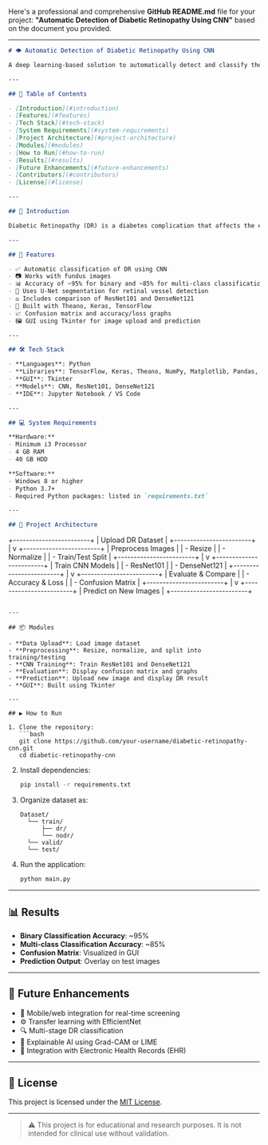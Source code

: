 Here's a professional and comprehensive **GitHub README.md** file for your project: **"Automatic Detection of Diabetic Retinopathy Using CNN"** based on the document you provided.

---

```markdown
# 👁️ Automatic Detection of Diabetic Retinopathy Using CNN

A deep learning-based solution to automatically detect and classify the stages of Diabetic Retinopathy (DR) using retinal fundus images. This project uses Convolutional Neural Networks (CNN), U-Net segmentation, and denoising techniques to achieve high accuracy in DR detection and grading.

---

## 📌 Table of Contents

- [Introduction](#introduction)
- [Features](#features)
- [Tech Stack](#tech-stack)
- [System Requirements](#system-requirements)
- [Project Architecture](#project-architecture)
- [Modules](#modules)
- [How to Run](#how-to-run)
- [Results](#results)
- [Future Enhancements](#future-enhancements)
- [Contributors](#contributors)
- [License](#license)

---

## 🧠 Introduction

Diabetic Retinopathy (DR) is a diabetes complication that affects the eyes and can lead to blindness. Early detection and treatment can significantly reduce the risk. This project proposes an automated DR detection system using CNN, aiming for accurate, fast, and scalable screening, especially useful in rural or resource-constrained areas.

---

## 🚀 Features

- ✅ Automatic classification of DR using CNN
- 📷 Works with fundus images
- 📊 Accuracy of ~95% for binary and ~85% for multi-class classification
- 🔁 Uses U-Net segmentation for retinal vessel detection
- ⚖️ Includes comparison of ResNet101 and DenseNet121
- 🧠 Built with Theano, Keras, TensorFlow
- 📈 Confusion matrix and accuracy/loss graphs
- 🖼️ GUI using Tkinter for image upload and prediction

---

## 🛠️ Tech Stack

- **Languages**: Python
- **Libraries**: TensorFlow, Keras, Theano, NumPy, Matplotlib, Pandas, Scikit-learn, OpenCV
- **GUI**: Tkinter
- **Models**: CNN, ResNet101, DenseNet121
- **IDE**: Jupyter Notebook / VS Code

---

## 💻 System Requirements

**Hardware:**
- Minimum i3 Processor
- 4 GB RAM
- 40 GB HDD

**Software:**
- Windows 8 or higher
- Python 3.7+
- Required Python packages: listed in `requirements.txt`

---

## 🧬 Project Architecture

```

+------------------------+
\| Upload DR Dataset      |
+------------------------+
|
v
+------------------------+
\| Preprocess Images      |
\| - Resize               |
\| - Normalize            |
\| - Train/Test Split     |
+------------------------+
|
v
+------------------------+
\| Train CNN Models       |
\| - ResNet101            |
\| - DenseNet121          |
+------------------------+
|
v
+------------------------+
\| Evaluate & Compare     |
\| - Accuracy & Loss      |
\| - Confusion Matrix     |
+------------------------+
|
v
+------------------------+
\| Predict on New Images  |
+------------------------+

````

---

## 📦 Modules

- **Data Upload**: Load image dataset
- **Preprocessing**: Resize, normalize, and split into training/testing
- **CNN Training**: Train ResNet101 and DenseNet121
- **Evaluation**: Display confusion matrix and graphs
- **Prediction**: Upload new image and display DR result
- **GUI**: Built using Tkinter

---

## ▶️ How to Run

1. Clone the repository:
   ```bash
   git clone https://github.com/your-username/diabetic-retinopathy-cnn.git
   cd diabetic-retinopathy-cnn
````

2. Install dependencies:

   ```bash
   pip install -r requirements.txt
   ```

3. Organize dataset as:

   ```
   Dataset/
     └── train/
         ├── dr/
         └── nodr/
     └── valid/
     └── test/
   ```

4. Run the application:

   ```bash
   python main.py
   ```

---

## 📊 Results

* **Binary Classification Accuracy**: \~95%
* **Multi-class Classification Accuracy**: \~85%
* **Confusion Matrix**: Visualized in GUI
* **Prediction Output**: Overlay on test images

---

## 🔮 Future Enhancements

* 📱 Mobile/web integration for real-time screening
* ⚙️ Transfer learning with EfficientNet
* 🔍 Multi-stage DR classification
* 🧠 Explainable AI using Grad-CAM or LIME
* 🔗 Integration with Electronic Health Records (EHR)

---


## 📄 License

This project is licensed under the [MIT License](LICENSE).

---

> ⚠️ This project is for educational and research purposes. It is not intended for clinical use without validation.

